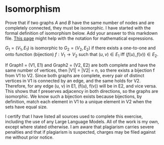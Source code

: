 # Isomorphism

Prove that if two graphs $A$ and $B$ have the same number of nodes and are
completely connected, they must be isomorphic. I have started with the formal
definition of isomorphism below. Add your answer to this markdown file. [This
page](https://docs.github.com/en/get-started/writing-on-github/working-with-advanced-formatting/writing-mathematical-expressions)
might help with the notation for mathematical expressions.

$G_1=(V_1 , E_1)$ is isomorphic to $G_2 = (V_2, E_2)$ if there exists a
one-to-one and onto function (bijection) $f: V_1 \rightarrow V_2$ such that $(u,v)
\in E_1$ iff $(f(u),f(v)) \in E_2$.

If Graph1 = (V1, E1) and Graph2 = (V2, E2) are both complete and have the same number of vertices, then |V1| = |V2| = n, so there exists a bijection f from V1 to V2. Since both graphs are complete, every pair of distinct vertices in V1 is connected by an edge, and the same holds for V2. Therefore, for any edge (u, v) in E1, (f(u), f(v)) will be in E2, and vice versa. This shows that f preserves adjacency in both directions, so the graphs are isomorphic. We know such a bijection exists because bijections, by definition, match each element in V1 to a unique element in V2 when the sets have equal size.

I certify that I have listed all sources used to complete this exercise, including the use of any Large Language Models. All of the work is my own, except where stated otherwise. I am aware that plagiarism carries severe penalties and that if plagiarism is suspected, charges may be filed against me without prior notice.
